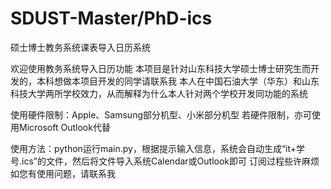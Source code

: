 # SDUST-Master/PhD-ics
 硕士博士教务系统课表导入日历系统

 欢迎使用教务系统导入日历功能
 本项目是针对山东科技大学硕士博士研究生而开发的，本科想做本项目开发的同学请联系我
 本人在中国石油大学（华东）和山东科技大学两所学校效力，从而解释为什么本人针对两个学校开发同功能的系统
 
 使用硬件限制：Apple、Samsung部分机型、小米部分机型
 若硬件限制，亦可使用Microsoft Outlook代替
 
 使用方法：python运行main.py，根据提示输入信息，系统会自动生成“it+学号.ics”的文件，然后将文件导入系统Calendar或Outlook即可
 订阅过程些许麻烦
 如您有使用问题，请联系我
